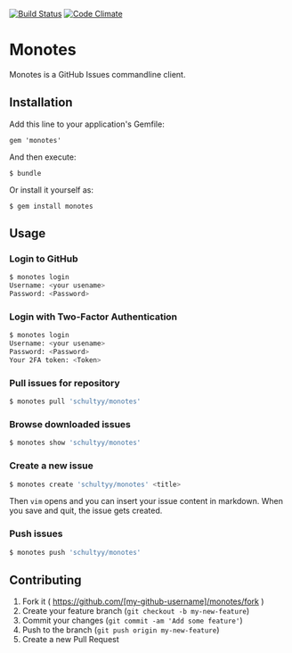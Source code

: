 [![Build
Status](https://travis-ci.org/schultyy/monotes.svg?branch=master)](https://travis-ci.org/schultyy/monotes)
[![Code
Climate](https://codeclimate.com/github/schultyy/monotes/badges/gpa.svg)](https://codeclimate.com/github/schultyy/monotes)
# Monotes

Monotes is a GitHub Issues commandline client.

## Installation

Add this line to your application's Gemfile:

    gem 'monotes'

And then execute:

    $ bundle

Or install it yourself as:

    $ gem install monotes

## Usage

### Login to GitHub

```bash
$ monotes login
Username: <your usename>
Password: <Password>
```

### Login with Two-Factor Authentication

```bash
$ monotes login
Username: <your usename>
Password: <Password>
Your 2FA token: <Token>
```

### Pull issues for repository

```bash
$ monotes pull 'schultyy/monotes'
```

### Browse downloaded issues

```bash
$ monotes show 'schultyy/monotes'
```

### Create a new issue

```bash
$ monotes create 'schultyy/monotes' <title>
```

Then `vim` opens and you can insert your issue content in markdown. When
you save and quit, the issue gets created.


### Push issues

```bash
$ monotes push 'schultyy/monotes'
```

## Contributing

1. Fork it ( https://github.com/[my-github-username]/monotes/fork )
2. Create your feature branch (`git checkout -b my-new-feature`)
3. Commit your changes (`git commit -am 'Add some feature'`)
4. Push to the branch (`git push origin my-new-feature`)
5. Create a new Pull Request

